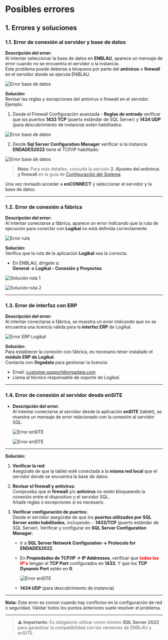 # Posibles errores

## 1. Errores y soluciones

### 1.1. Error de conexión al servidor y base de datos

**Descripción del error:**  
  Al intentar seleccionar la base de datos en **ENBLAU**, aparece un mensaje de error cuando no se encuentra el servidor o la instancia.  
  Este problema puede deberse a bloqueos por parte del **antivirus** o **firewall** en el servidor donde se ejecuta ENBLAU.

  ![Error base de datos](../images/Erros/error_bdd.jpg)

**Solución:**  
  Revisar las reglas y excepciones del antivirus o firewall en el servidor. Ejemplo:

  1. Desde el Firewall Configuración avanzada - **Reglas de entrada** verificar que los puertos **1433 TCP** (puerto estándar de SQL Server) y **1434 UDP** (para descubrimiento de instancia) estén habilitados:

  ![Error base de datos](../images/Erros/error_bdd2.jpg)

  2. Desde **Sql Server Configuration Manager** verificar si la instancia **ENDADES2022** tiene el TCP/IP habilitado:

  ![Error base de datos](../images/Erros/error_bdd3.jpg)

    
  > **Nota:** Para más detalles, consulta la sección **2. Ajustes del antivirus y firewall** en la guía de [Configuración del Sistema](Configuracion_Sistema.md).

  Una vez revisado acceder a **enCONNECT** y seleccionar el servidor y la base de datos.

---

### 1.2. Error de conexión a fábrica

**Descripción del error:**  
  Al intentar conectarse a fábrica, aparece un error indicando que la ruta de ejecución para conectar con **Logikal** no está definida correctamente.

  ![Error ruta](../images/Erros/error_path.jpg)

**Solución:**  
  Verifica que la ruta de la aplicación **Logikal** sea la correcta.
    
  - En ENBLAU, dirígete a:  
    **General → Logikal - Conexión y Proyectos**.

  ![Solución ruta 1](../images/Erros/solucion_path2.jpg)

  ![Solución ruta 2](../images/Erros/solucion_path.jpg)

---

### 1.3. Error de interfaz con ERP

**Descripción del error:**  
  Al intentar conectarse a fábrica, se muestra un error indicando que no se encuentra una licencia válida para la **interfaz ERP** de Logikal.

  ![Error ERP Logikal](../images/Erros/error_ERP.jpg)

**Solución:**  
  Para establecer la conexión con fábrica, es necesario tener instalado el **módulo ERP de Logikal**.  
  Contacta con **Orgadata** para gestionar la licencia:

  - Email: [customer.support@orgadata.com](mailto:customer.support@orgadata.com)  
  - Llama al técnico responsable de soporte de Logikal.

---

### 1.4. Error de conexión al servidor desde enSITE

- **Descripción del error:**  
  Al intentar conectarse al servidor desde la aplicación **enSITE** (tablet), se muestra un mensaje de error relacionado con la conexión al servidor SQL.

  ![Error enSITE](../images/Erros/error_ensite.jpg)

  ![Error enSITE](../images/Erros/error_ensite2.jpg)

---

**Solución:**

  1. **Verificar la red:**  
    Asegúrate de que la tablet esté conectada a la **misma red local** que el servidor donde se encuentra la base de datos.

  2. **Revisar el firewall y antivirus:**  
    Comprueba que el **firewall** y/o **antivirus** no estén bloqueando la conexión entre el dispositivo y el servidor SQL.  
    Añade reglas o excepciones si es necesario.

  3. **Verificar configuración de puertos:**  
    Desde el servidor asegúrate de que los **puertos utilizados por SQL Server estén habilitados**, incluyendo:
    - **1433/TCP** (puerto estándar de SQL Server). Verificar y configurar en **SQL Server Configuration Manager**:  
        - Ir a **SQL Server Network Configuration → Protocols for ENDADES2022**.  
        - En **Propiedades de TCP/IP → IP Addresses**, verificar que <span style="color:red">**todas las IP's**</span> tengan el **TCP Port** configurados en **1433**. Y que los **TCP Dynamic Port** estén en **0**.


          ![Error enSITE](../images/Erros/error_ensite3.jpg)


      - **1434 UDP** (para descubrimiento de instancia)
      <!-- - Otros puertos personalizados que pueden estar siendo utilizados por enSITE, por ejemplo: **TCP-57073** -->

---

**Nota:** Este error es común cuando hay conflictos en la configuración de red o seguridad. Validar todos los puntos anteriores suele resolver el problema.

---

> ⚠️ **Importante**: Es obligatorio utilizar como mínimo **SQL Server 2022** para garantizar la compatibilidad con las versiones de ENBLAU y enSITE.
